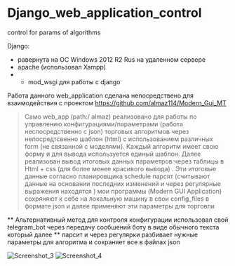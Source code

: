 # Django_web_application_control
control for params of algorithms

Django:
* равернута на ОС Windows 2012 R2 Rus на удаленном сервере
* apache (использовал Xampp)
* + mod_wsgi для работы с django

Работа данного web_application сделана непосредствено для взаимодействия с проектом https://github.com/almaz114/Modern_Gui_MT

> Само web_app  (path:/ almaz) реализовано для работы по управлению конфигурациями/параметрами (работа неспосредственно с json) торговых алгоритмов
> через непосредтсвенно шаблон (html) с использованием различных form (не связанной с моделями). Каждый алгоритм имеет свою форму и для вывода используется единый шаблон.
> Далее реализован вывод итоговых данных параметров через таблицы в Html + css (для более менее красивого вывода) .
> Эти итоговые данные согласно планировщика schedule парсят (считывают данные на основании последних изменений и через регулярные выражения находятся ) мои программы (Modern GUI Application)
> сохряняют к себе на локальную машину в свои config_files в формате json и далее применяют эти параметры для торговли


** Альтернативный метод для контроля конфигурации использовал свой telegram_bot через передачу сообшений боту в виде обычного текста который далее
** парсит и через регулярки разбивает нужные параметры для алгоритма и сохраняет все в файлах json

![Screenshot_3](https://user-images.githubusercontent.com/76248049/129342497-80619260-32fc-4518-a66a-8f5e597f05f6.jpg)
![Screenshot_4](https://user-images.githubusercontent.com/76248049/129342513-ea503951-a954-4a87-9246-1043e79721cd.jpg)

